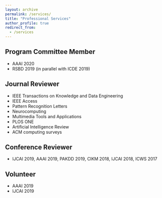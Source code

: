 ```yaml
---
layout: archive
permalink: /services/
title: "Professional Services"
author_profile: true
redirect_from: 
  - /services
---
```



## Program Committee Member
* AAAI 2020
* RSBD 2019 (in parallel with ICDE 2019)

## Journal Reviewer
* IEEE Transactions on Knowledge and Data Engineering
* IEEE Access
* Pattern Recognition Letters
* Neurocomputing
* Multimedia Tools and Applications
* PLOS ONE
* Artificial Intelligence Review 
* ACM computing surveys

## Conference Reviewer
* IJCAI 2019, AAAI 2019, PAKDD 2019, CIKM 2018,  IJCAI 2018, ICWS 2017

## Volunteer
* AAAI 2019
* IJCAI 2019


